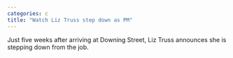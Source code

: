```yaml
---
categories: c
title: "Watch Liz Truss step down as PM"
---
```

Just five weeks after arriving at Downing Street, Liz Truss announces she is stepping down from the job.